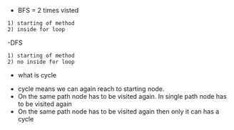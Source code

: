 - BFS = 2 times visted
````
1) starting of method
2) inside for loop
````

-DFS

````
1) starting of method
2) no inside for loop
````

- what is cycle

* cycle means we can again reach to starting node.
* On the same path node has to be visited again. In single path node has to be visited again
* On the same path node has to be visited again then only it can has a cycle